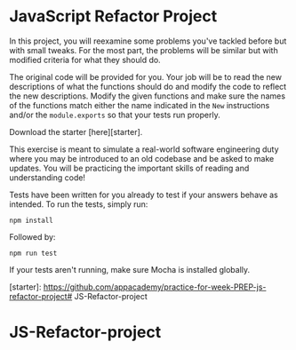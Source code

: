 # JavaScript Refactor Project

In this project, you will reexamine some problems you've tackled before but
with small tweaks. For the most part, the problems will be similar but with
modified criteria for what they should do.

The original code will be provided for you. Your job will be to read the new
descriptions of what the functions should do and modify the code to reflect
the new descriptions. Modify the given functions and make sure the names of the
functions match either the name indicated in the `New` instructions and/or the
`module.exports` so that your tests run properly.

Download the starter [here][starter].

This exercise is meant to simulate a real-world software engineering duty where
you may be introduced to an old codebase and be asked to make updates. You
will be practicing the important skills of reading and understanding code!

Tests have been written for you already to test if your answers behave as
intended. To run the tests, simply run:

```shell
npm install
```

Followed by:

```shell
npm run test
```

If your tests aren't running, make sure Mocha is installed globally.

[starter]: https://github.com/appacademy/practice-for-week-PREP-js-refactor-project# JS-Refactor-project
# JS-Refactor-project
